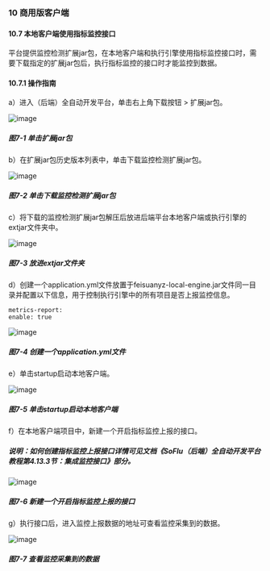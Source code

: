 ### 10 商用版客户端

#### 10.7 本地客户端使用指标监控接口

平台提供监控检测扩展jar包，在本地客户端和执行引擎使用指标监控接口时，需要下载指定的扩展jar包后，执行指标监控的接口时才能监控到数据。

#### 10.7.1 操作指南

a）进入（后端）全自动开发平台，单击右上角下载按钮 > 扩展jar包。

![image](https://user-images.githubusercontent.com/79617492/231092499-20206040-44c4-4f55-8c87-fd06bfc845ab.png)

##### 图7-1 单击扩展jar包

b）在扩展jar包历史版本列表中，单击下载监控检测扩展jar包。

![image](https://user-images.githubusercontent.com/79617492/231092532-36ff583e-c754-4bb5-8691-fa8b86241ac2.png)

##### 图7-2 单击下载监控检测扩展jar包

c）将下载的监控检测扩展jar包解压后放进后端平台本地客户端或执行引擎的extjar文件夹中。

![image](https://user-images.githubusercontent.com/79617492/231092564-414f2aa7-a5fe-4bd4-ac0b-834ddd1d7958.png)

##### 图7-3 放进extjar文件夹

d）创建一个application.yml文件放置于feisuanyz-local-engine.jar文件同一目录并配置以下信息，用于控制执行引擎中的所有项目是否上报监控信息。

```
metrics-report:
enable: true
```

![image](https://user-images.githubusercontent.com/79617492/231092609-2cd862e6-117a-416d-8f56-bed30ee4ad9b.png)

##### 图7-4 创建一个application.yml文件

e）单击startup启动本地客户端。

![image](https://user-images.githubusercontent.com/79617492/231092635-0dd6a2e1-de6c-4682-b272-36607d810098.png)

##### 图7-5 单击startup启动本地客户端

f）在本地客户端项目中，新建一个开启指标监控上报的接口。

##### 说明：如何创建指标监控上报接口详情可见文档《SoFlu（后端）全自动开发平台教程第4.13.3节：集成监控接口》部分。

![image](https://user-images.githubusercontent.com/79617492/231092654-59a54ae4-9bae-47ec-b1b4-22a14df7aa19.png)

##### 图7-6 新建一个开启指标监控上报的接口

g）执行接口后，进入监控上报数据的地址可查看监控采集到的数据。

![image](https://user-images.githubusercontent.com/79617492/231092682-c01524a1-527b-48c9-a431-9bf1489a08d2.png)

##### 图7-7 查看监控采集到的数据
